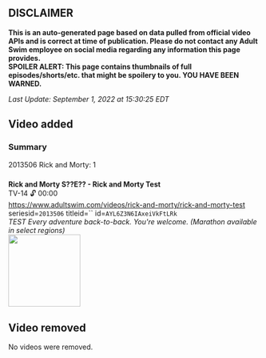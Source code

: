 ## DISCLAIMER
**This is an auto-generated page based on data pulled from official video APIs and is correct at time of publication. Please do not contact any Adult Swim employee on social media regarding any information this page provides.**  
**SPOILER ALERT: This page contains thumbnails of full episodes/shorts/etc. that might be spoilery to you. YOU HAVE BEEN WARNED.**  

_Last Update: September 1, 2022 at 15:30:25 EDT_
## Video added
### Summary
2013506 Rick and Morty: 1  
### 
**Rick and Morty S??E?? - Rick and Morty Test**  
TV-14 🔓 00:00  
https://www.adultswim.com/videos/rick-and-morty/rick-and-morty-test  
seriesid=`2013506` titleid=`` id=`AYL6Z3N6IAxeiVkFtLRk`  
_TEST Every adventure back-to-back. You're welcome. (Marathon available in select regions)_  
<a href="https://media.cdn.adultswim.com/uploads/20220901/thumbnails/2_22911453498-rickandmorty_310_dup.png"><img src="https://media.cdn.adultswim.com/uploads/20220901/thumbnails/2_22911453498-rickandmorty_310_dup.png" height="144px" /></a>
## Video removed
No videos were removed.  
